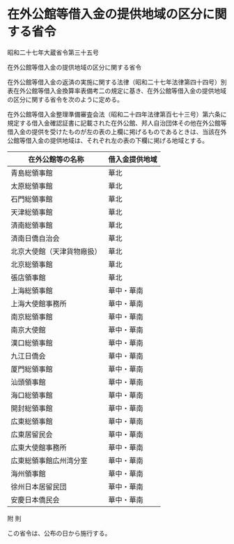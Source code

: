 # 在外公館等借入金の提供地域の区分に関する省令

昭和二十七年大蔵省令第三十五号

在外公館等借入金の提供地域の区分に関する省令

在外公館等借入金の返済の実施に関する法律（昭和二十七年法律第四十四号）別表在外公館等借入金換算率表備考二の規定に基き、在外公館等借入金の提供地域の区分に関する省令を次のように定める。

在外公館等借入金整理準備審査会法（昭和二十四年法律第百七十三号）第六条に規定する借入金確認証書に記載された在外公館、邦人自治団体その他在外公館等借入金の提供を受けたものが左の表の上欄に掲げるものであるときは、当該在外公館等借入金の提供地域は、それぞれ左の表の下欄に掲げる地域とする。

在外公館等の名称 | 借入金提供地域  
---|---  
青島総領事館 | 華北  
太原総領事館 | 華北  
石門総領事館 | 華北  
天津総領事館 | 華北  
済南総領事館 | 華北  
済南日僑自治会 | 華北  
北京大使館（天津貨物廠扱） | 華北  
北京総領事館 | 華北  
張店領事館 | 華北  
上海総領事館 | 華中・華南  
上海大使館事務所 | 華中・華南  
南京総領事館 | 華中・華南  
南京大使館 | 華中・華南  
漢口総領事館 | 華中・華南  
九江日僑会 | 華中・華南  
厦門総領事館 | 華中・華南  
汕頭領事館 | 華中・華南  
海口総領事館 | 華中・華南  
開封総領事館 | 華中・華南  
広東総領事館 | 華中・華南  
広東居留民会 | 華中・華南  
広東大使館事務所 | 華中・華南  
広東総領事館広州湾分室 | 華中・華南  
海州領事館 | 華中・華南  
徐州日本居留民団 | 華中・華南  
安慶日本僑民会 | 華中・華南  
  
附 則

この省令は、公布の日から施行する。
